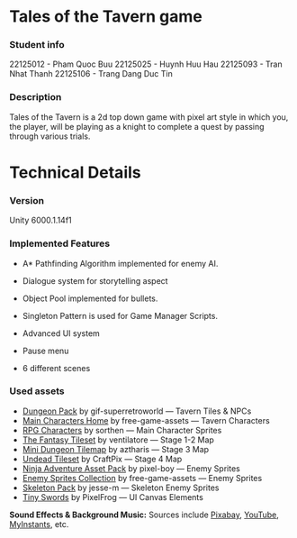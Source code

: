 # Tales of the Tavern game

### Student info
22125012 - Pham Quoc Buu 
22125025 - Huynh Huu Hau
22125093 - Tran Nhat Thanh
22125106 - Trang Dang Duc Tin
### Description

Tales of the Tavern is a 2d top down game with pixel art style in which you, the player, will  be playing as a knight to complete a quest by passing through various trials.

  
  
  

# Technical Details

  

### Version

Unity 6000.1.14f1

  

### Implemented Features

- A* Pathfinding Algorithm implemented for enemy AI. 

- Dialogue system for storytelling aspect

- Object Pool implemented for bullets.

- Singleton Pattern is used for Game Manager Scripts.
- Advanced UI system
- Pause menu
- 6 different scenes

  


### Used assets

- [Dungeon Pack](https://gif-superretroworld.itch.io) by gif-superretroworld — Tavern Tiles & NPCs
- [Main Characters Home](https://free-game-assets.itch.io) by free-game-assets — Tavern Characters
- [RPG Characters](https://sorthen.itch.io) by sorthen — Main Character Sprites
- [The Fantasy Tileset](https://ventilatore.itch.io) by ventilatore — Stage 1-2 Map
- [Mini Dungeon Tilemap](https://aztharis.itch.io) by aztharis — Stage 3 Map
- [Undead Tileset](https://craftpix.net) by CraftPix — Stage 4 Map
- [Ninja Adventure Asset Pack](https://pixel-boy.itch.io) by pixel-boy — Enemy Sprites
- [Enemy Sprites Collection](https://free-game-assets.itch.io) by free-game-assets — Enemy Sprites
- [Skeleton Pack](https://jesse-m.itch.io) by jesse-m — Skeleton Enemy Sprites
- [Tiny Swords](https://pixelfrog-assets.itch.io) by PixelFrog — UI Canvas Elements

**Sound Effects & Background Music:** Sources include [Pixabay](https://pixabay.com), [YouTube](https://youtube.com), [MyInstants](https://www.myinstants.com), etc.